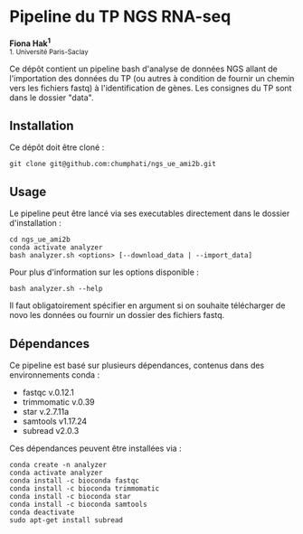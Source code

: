 # Pipeline du TP NGS RNA-seq

__Fiona Hak<sup>1</sup>__
<br>
<sub>1. Université Paris-Saclay

Ce dépôt contient un pipeline bash d'analyse de données NGS allant de l'importation des données du TP (ou autres à condition de fournir un chemin vers les fichiers fastq) à l'identification de gènes.
Les consignes du TP sont dans le dossier "data".

## Installation
Ce dépôt doit être cloné :

    git clone git@github.com:chumphati/ngs_ue_ami2b.git

## Usage
Le pipeline peut être lancé via ses executables directement dans le dossier d'installation :

    cd ngs_ue_ami2b
    conda activate analyzer
    bash analyzer.sh <options> [--download_data | --import_data]

Pour plus d'information sur les options disponible :

    bash analyzer.sh --help

Il faut obligatoirement spécifier en argument si on souhaite télécharger de novo les données ou fournir un dossier des fichiers fastq.

## Dépendances
Ce pipeline est basé sur plusieurs dépendances, contenus dans des environnements conda  :

- fastqc v.0.12.1
- trimmomatic v.0.39
- star v.2.7.11a
- samtools v1.17.24
- subread v2.0.3

Ces dépendances peuvent être installées via :

    conda create -n analyzer
    conda activate analyzer
    conda install -c bioconda fastqc
    conda install -c bioconda trimmomatic
    conda install -c bioconda star
    conda install -c bioconda samtools
    conda deactivate
    sudo apt-get install subread


